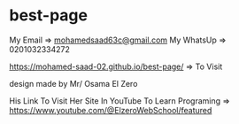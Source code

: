 # best-page


My Email => mohamedsaad63c@gmail.com
My WhatsUp => 0201032334272

https://mohamed-saad-02.github.io/best-page/ => To Visit

design made by Mr/ Osama El Zero

His Link To Visit Her Site In YouTube To Learn Programing => https://www.youtube.com/@ElzeroWebSchool/featured 
